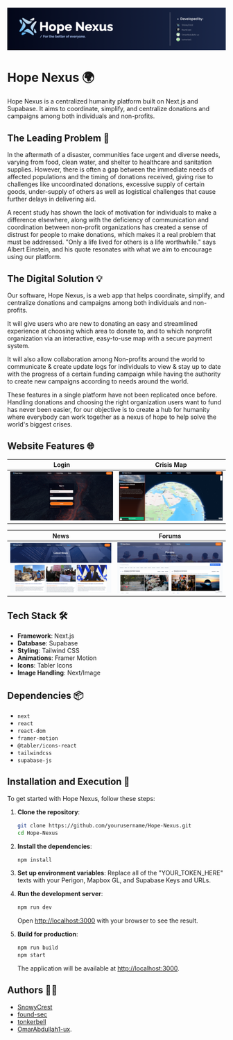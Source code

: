 ![Hope Nexus Logo](./public/Logo_Banner.png)

# Hope Nexus 🌍

Hope Nexus is a centralized humanity platform built on Next.js and Supabase. It aims to coordinate, simplify, and centralize donations and campaigns among both individuals and non-profits.

## The Leading Problem 🚨

In the aftermath of a disaster, communities face urgent and diverse needs, varying from food, clean water, and shelter to healthcare and sanitation supplies. However, there is often a gap between the immediate needs of affected populations and the timing of donations received, giving rise to challenges like uncoordinated donations, excessive supply of certain goods, under-supply of others as well as logistical challenges that cause further delays in delivering aid.

A recent study has shown the lack of motivation for individuals to make a difference elsewhere, along with the deficiency of communication and coordination between non-profit organizations has created a sense of distrust for people to make donations, which makes it a real problem that must be addressed. "Only a life lived for others is a life worthwhile." says Albert Einstein, and his quote resonates with what we aim to encourage using our platform.

## The Digital Solution 💡

Our software, Hope Nexus, is a web app that helps coordinate, simplify, and centralize donations and campaigns among both individuals and non-profits.

It will give users who are new to donating an easy and streamlined experience at choosing which area to donate to, and to which nonprofit organization via an interactive, easy-to-use map with a secure payment system.

It will also allow collaboration among Non-profits around the world to communicate & create update logs for individuals to view & stay up to date with the progress of a certain funding campaign while having the authority to create new campaigns according to needs around the world.

These features in a single platform have not been replicated once before. Handling donations and choosing the right organization users want to fund has never been easier, for our objective is to create a hub for humanity where everybody can work together as a nexus of hope to help solve the world's biggest crises.

## Website Features 🌐

| Login                       | Crisis Map                        |
| --------------------------  | --------------------------------- |
| ![Login](./public/RegisterPage.png) | ![Crisis Map](./public/CrisisMap.png)     |

| News                         | Forums                          | 
| ---------------------------- | ------------------------------- | 
| ![News](./public/NewsPage.png)       | ![Forums](./public/ForumsPage.png)      | 

## Tech Stack 🛠️

- **Framework**: Next.js
- **Database**: Supabase
- **Styling**: Tailwind CSS
- **Animations**: Framer Motion
- **Icons**: Tabler Icons
- **Image Handling**: Next/Image

## Dependencies 📦

- `next`
- `react`
- `react-dom`
- `framer-motion`
- `@tabler/icons-react`
- `tailwindcss`
- `supabase-js`

## Installation and Execution 🚀

To get started with Hope Nexus, follow these steps:

1. **Clone the repository**:
    ```bash
    git clone https://github.com/yourusername/Hope-Nexus.git
    cd Hope-Nexus
    ```

2. **Install the dependencies**:
    ```bash
    npm install
    ```

3. **Set up environment variables**:
    Replace all of the "YOUR_TOKEN_HERE" texts with your Perigon, Mapbox GL, and Supabase Keys and URLs.

4. **Run the development server**:
    ```bash
    npm run dev
    ```

    Open [http://localhost:3000](http://localhost:3000) with your browser to see the result.

5. **Build for production**:
    ```bash
    npm run build
    npm start
    ```

    The application will be available at [http://localhost:3000](http://localhost:3000).


## Authors 👨‍💻
- [SnowyCrest](https://github.com/SnowyCrest)
- [found-sec](https://github.com/found-sec)
- [tonkerbell](https://github.com/tonkerbell)
- [OmarAbdullah1-ux](https://github.com/OmarAbdullah1-ux).
  
